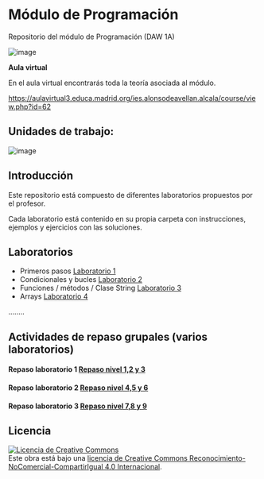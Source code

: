 # Módulo de Programación
Repositorio del módulo de Programación (DAW 1A)

![image](https://user-images.githubusercontent.com/91023374/137005780-b6054a28-b223-4614-a395-e57472378d84.png)


**Aula virtual**

En el aula virtual encontrarás toda la teoría asociada al módulo.

https://aulavirtual3.educa.madrid.org/ies.alonsodeavellan.alcala/course/view.php?id=62

## Unidades de trabajo:
![image](https://user-images.githubusercontent.com/91023374/133934743-b8542a8d-29b0-4f1f-b982-ce0fae00fbbf.png)

## Introducción
Este repositorio está compuesto de diferentes laboratorios propuestos por el profesor.

Cada laboratorio está contenido en su propia carpeta con instrucciones, ejemplos y ejercicios con las soluciones.

## Laboratorios
- Primeros pasos [Laboratorio 1](Lab1/Instrucciones_Lab1.md)
- Condicionales y bucles [Laboratorio 2](Lab2/Laboratorio2.md)
- Funciones / métodos / Clase String [Laboratorio 3](Lab3/Instrucciones_Lab3.md)
- Arrays [Laboratorio 4](Lab4/Instrucciones_Lab4.md)

........

## Actividades de repaso grupales (varios laboratorios)
#### Repaso laboratorio 1 [Repaso nivel 1,2 y 3](Repaso/Repaso_Nivel_123.md)
#### Repaso laboratorio 2 [Repaso nivel 4,5 y 6](Repaso/Repaso_Nivel_456.md)
#### Repaso laboratorio 3 [Repaso nivel 7,8 y 9](Repaso/Repaso_Nivel_789.md)

## Licencia

<a rel="license" href="http://creativecommons.org/licenses/by-nc-sa/4.0/"><img alt="Licencia de Creative Commons" style="border-width:0" src="https://i.creativecommons.org/l/by-nc-sa/4.0/88x31.png" /></a><br />Este obra está bajo una <a rel="license" href="http://creativecommons.org/licenses/by-nc-sa/4.0/">licencia de Creative Commons Reconocimiento-NoComercial-CompartirIgual 4.0 Internacional</a>.
